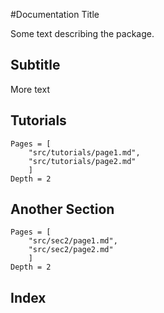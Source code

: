 #Documentation Title

Some text describing the package.

## Subtitle

More text

## Tutorials

```@contents
Pages = [
    "src/tutorials/page1.md",
    "src/tutorials/page2.md"
    ]
Depth = 2
```

## Another Section
```@contents
Pages = [
    "src/sec2/page1.md",
    "src/sec2/page2.md"
    ]
Depth = 2
```

## Index

```@index
```
